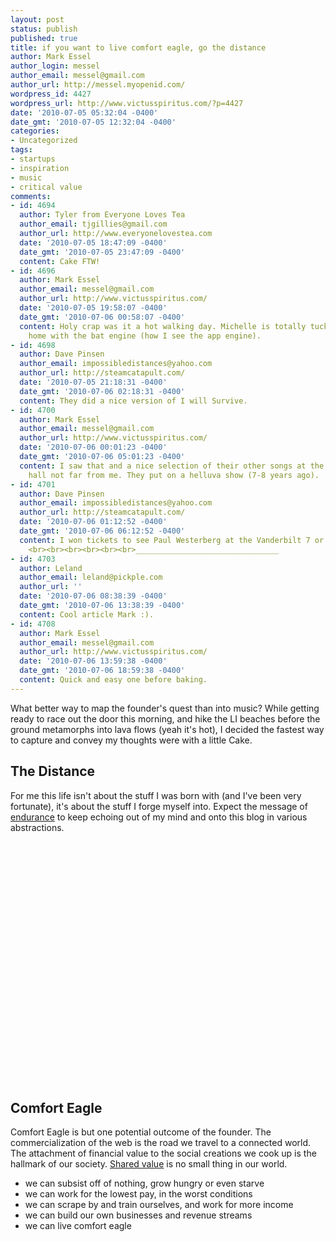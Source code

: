```yaml
---
layout: post
status: publish
published: true
title: if you want to live comfort eagle, go the distance
author: Mark Essel
author_login: messel
author_email: messel@gmail.com
author_url: http://messel.myopenid.com/
wordpress_id: 4427
wordpress_url: http://www.victusspiritus.com/?p=4427
date: '2010-07-05 05:32:04 -0400'
date_gmt: '2010-07-05 12:32:04 -0400'
categories:
- Uncategorized
tags:
- startups
- inspiration
- music
- critical value
comments:
- id: 4694
  author: Tyler from Everyone Loves Tea
  author_email: tjgillies@gmail.com
  author_url: http://www.everyonelovestea.com
  date: '2010-07-05 18:47:09 -0400'
  date_gmt: '2010-07-05 23:47:09 -0400'
  content: Cake FTW!
- id: 4696
  author: Mark Essel
  author_email: messel@gmail.com
  author_url: http://www.victusspiritus.com/
  date: '2010-07-05 19:58:07 -0400'
  date_gmt: '2010-07-06 00:58:07 -0400'
  content: Holy crap was it a hot walking day. Michelle is totally tuckered. <br>Back
    home with the bat engine (how I see the app engine).
- id: 4698
  author: Dave Pinsen
  author_email: impossibledistances@yahoo.com
  author_url: http://steamcatapult.com/
  date: '2010-07-05 21:18:31 -0400'
  date_gmt: '2010-07-06 02:18:31 -0400'
  content: They did a nice version of I will Survive.
- id: 4700
  author: Mark Essel
  author_email: messel@gmail.com
  author_url: http://www.victusspiritus.com/
  date: '2010-07-06 00:01:23 -0400'
  date_gmt: '2010-07-06 05:01:23 -0400'
  content: I saw that and a nice selection of their other songs at the Vanderbilt
    hall not far from me. They put on a helluva show (7-8 years ago).
- id: 4701
  author: Dave Pinsen
  author_email: impossibledistances@yahoo.com
  author_url: http://steamcatapult.com/
  date: '2010-07-06 01:12:52 -0400'
  date_gmt: '2010-07-06 06:12:52 -0400'
  content: I won tickets to see Paul Westerberg at the Vanderbilt 7 or 8 years ago.
    <br><br><br><br><br><br>________________________________
- id: 4703
  author: Leland
  author_email: leland@pickple.com
  author_url: ''
  date: '2010-07-06 08:38:39 -0400'
  date_gmt: '2010-07-06 13:38:39 -0400'
  content: Cool article Mark :).
- id: 4708
  author: Mark Essel
  author_email: messel@gmail.com
  author_url: http://www.victusspiritus.com/
  date: '2010-07-06 13:59:38 -0400'
  date_gmt: '2010-07-06 18:59:38 -0400'
  content: Quick and easy one before baking.
---
```

<p>What better way to map the founder's quest than into music? While getting ready to race out the door this morning, and hike the LI beaches before the ground metamorphs into lava flows (yeah it's hot), I decided the fastest way to capture and convey my thoughts were with a little Cake.</p>
<h2>The Distance</h2>
<p>For me this life isn't about the stuff I was born with (and I've been very fortunate), it's about the stuff I forge myself into. Expect the message of <a href="http://www.victusspiritus.com/2010/06/28/highs-and-lows-come-and-go-but-will-is-relentless/">endurance</a> to keep echoing out of my mind and onto this blog in various abstractions.</p>
<p><object classid="clsid:d27cdb6e-ae6d-11cf-96b8-444553540000" width="480" height="385" codebase="http://download.macromedia.com/pub/shockwave/cabs/flash/swflash.cab#version=6,0,40,0"><param name="allowFullScreen" value="true" /><param name="allowscriptaccess" value="always" /><param name="src" value="http://www.youtube.com/v/__PU5CVSegg&amp;hl=en_US&amp;fs=1" /><param name="allowfullscreen" value="true" /><embed type="application/x-shockwave-flash" width="480" height="385" src="http://www.youtube.com/v/__PU5CVSegg&amp;hl=en_US&amp;fs=1" allowscriptaccess="always" allowfullscreen="true"></embed></object></p>
<h2>Comfort Eagle</h2>
<p>Comfort Eagle is but one potential outcome of the founder. The commercialization of the web is the road we travel to a connected world. The attachment of financial value to the social creations we cook up is the hallmark of our society. <a href="http://www.victusspiritus.com/tag/critical-value/">Shared value</a> is no small thing in our world.</p>
<ul>
<li>we can subsist off of nothing, grow hungry or even starve</li>
<li>we can work for the lowest pay, in the worst conditions</li>
<li>we can scrape by and train ourselves, and work for more income</li>
<li>we can build our own businesses and revenue streams</li>
<li>we can live comfort eagle</li>
</ul>
<p><object classid="clsid:d27cdb6e-ae6d-11cf-96b8-444553540000" width="480" height="385" codebase="http://download.macromedia.com/pub/shockwave/cabs/flash/swflash.cab#version=6,0,40,0"><param name="allowFullScreen" value="true" /><param name="allowscriptaccess" value="always" /><param name="src" value="http://www.youtube.com/v/p99a6K81zqM&amp;hl=en_US&amp;fs=1" /><param name="allowfullscreen" value="true" /><embed type="application/x-shockwave-flash" width="480" height="385" src="http://www.youtube.com/v/p99a6K81zqM&amp;hl=en_US&amp;fs=1" allowscriptaccess="always" allowfullscreen="true"></embed></object></p>
